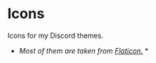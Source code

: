 # Icons
Icons for my Discord themes.
* *Most of them are taken from [Flaticon.](https://www.flaticon.com/)* *
